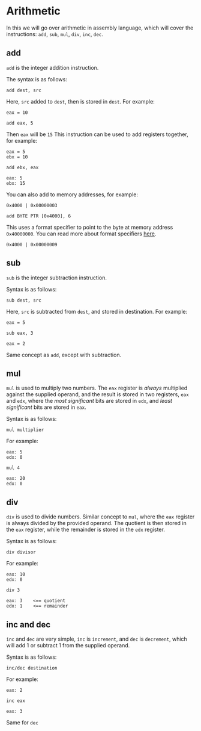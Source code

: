 # Arithmetic

In this we will go over arithmetic in assembly language, which will cover the instructions: `add`, `sub`, `mul`, `div`, `inc`, `dec`.

## add

`add` is the integer addition instruction.

The syntax is as follows:

```text
add dest, src
```

Here, `src` added to `dest`, then is stored in `dest`. For example:

```text
eax = 10
```

```text
add eax, 5
```

Then `eax` will be `15` This instruction can be used to add registers together, for example:

```text
eax = 5
ebx = 10
```

```text
add ebx, eax
```

```text
eax: 5
ebx: 15
```

You can also add to memory addresses, for example:

```text
0x4000 | 0x00000003
```

```text
add BYTE PTR [0x4000], 6
```

This uses a format specifier to point to the byte at memory address `0x40000000`. You can read more about format specifiers [here](format-specifiers.md).

```text
0x4000 | 0x00000009
```

## sub

`sub` is the integer subtraction instruction.

Syntax is as follows:

```text
sub dest, src
```

Here, `src` is subtracted from `dest`, and stored in destination. For example:

```text
eax = 5
```

```text
sub eax, 3
```

```text
eax = 2
```

Same concept as `add`, except with subtraction.

## mul

`mul` is used to multiply two numbers. The `eax` register is _always_ multiplied against the supplied operand, and the result is stored in two registers, `eax` and `edx`, where the _most significant_ bits are stored in `edx`, and _least significant_ bits are stored in `eax`.

Syntax is as follows:

```text
mul multiplier
```

For example:

```text
eax: 5
edx: 0
```

```text
mul 4
```

```text
eax: 20
edx: 0
```

## div

`div` is used to divide numbers. Similar concept to `mul`, where the `eax` register is always divided by the provided operand. The quotient is then stored in the `eax` register, while the remainder is stored in the `edx` register.

Syntax is as follows:

```text
div divisor
```

For example:

```text
eax: 10
edx: 0
```

```text
div 3
```

```text
eax: 3    <== quotient
edx: 1    <== remainder
```

## inc and dec

`inc` and `dec` are very simple, `inc` is `increment`, and `dec` is `decrement`, which will add 1 or subtract 1 from the supplied operand.

Syntax is as follows:

```text
inc/dec destination
```

For example:

```text
eax: 2
```

```text
inc eax
```

```text
eax: 3
```

Same for `dec`

